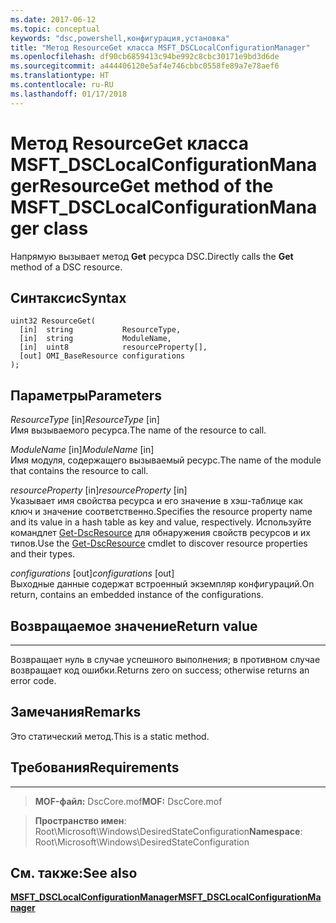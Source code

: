 ```yaml
---
ms.date: 2017-06-12
ms.topic: conceptual
keywords: "dsc,powershell,конфигурация,установка"
title: "Метод ResourceGet класса MSFT_DSCLocalConfigurationManager"
ms.openlocfilehash: df90cb6859413c94be992c8cbc30171e9bd3d6de
ms.sourcegitcommit: a444406120e5af4e746cbbc0558fe89a7e78aef6
ms.translationtype: HT
ms.contentlocale: ru-RU
ms.lasthandoff: 01/17/2018
---
```

# <a name="resourceget-method-of-the-msftdsclocalconfigurationmanager-class"></a><span data-ttu-id="ebd3b-103">Метод ResourceGet класса MSFT_DSCLocalConfigurationManager</span><span class="sxs-lookup"><span data-stu-id="ebd3b-103">ResourceGet method of the MSFT_DSCLocalConfigurationManager class</span></span>

<span data-ttu-id="ebd3b-104">Напрямую вызывает метод **Get** ресурса DSC.</span><span class="sxs-lookup"><span data-stu-id="ebd3b-104">Directly calls the **Get** method of a DSC resource.</span></span>

<a name="syntax"></a><span data-ttu-id="ebd3b-105">Синтаксис</span><span class="sxs-lookup"><span data-stu-id="ebd3b-105">Syntax</span></span>
------

```mof
uint32 ResourceGet(
  [in]  string           ResourceType,
  [in]  string           ModuleName,
  [in]  uint8            resourceProperty[],
  [out] OMI_BaseResource configurations
);
```

<a name="parameters"></a><span data-ttu-id="ebd3b-106">Параметры</span><span class="sxs-lookup"><span data-stu-id="ebd3b-106">Parameters</span></span>
----------

<span data-ttu-id="ebd3b-107">*ResourceType* \[in\]</span><span class="sxs-lookup"><span data-stu-id="ebd3b-107">*ResourceType* \[in\]</span></span>  
<span data-ttu-id="ebd3b-108">Имя вызываемого ресурса.</span><span class="sxs-lookup"><span data-stu-id="ebd3b-108">The name of the resource to call.</span></span>

<span data-ttu-id="ebd3b-109">*ModuleName* \[in\]</span><span class="sxs-lookup"><span data-stu-id="ebd3b-109">*ModuleName* \[in\]</span></span>  
<span data-ttu-id="ebd3b-110">Имя модуля, содержащего вызываемый ресурс.</span><span class="sxs-lookup"><span data-stu-id="ebd3b-110">The name of the module that contains the resource to call.</span></span>

<span data-ttu-id="ebd3b-111">*resourceProperty* \[in\]</span><span class="sxs-lookup"><span data-stu-id="ebd3b-111">*resourceProperty* \[in\]</span></span>  
<span data-ttu-id="ebd3b-112">Указывает имя свойства ресурса и его значение в хэш-таблице как ключ и значение соответственно.</span><span class="sxs-lookup"><span data-stu-id="ebd3b-112">Specifies the resource property name and its value in a hash table as key and value, respectively.</span></span> <span data-ttu-id="ebd3b-113">Используйте командлет [Get-DscResource](https://technet.microsoft.com/en-us/library/dn521625.aspx) для обнаружения свойств ресурсов и их типов.</span><span class="sxs-lookup"><span data-stu-id="ebd3b-113">Use the [Get-DscResource](https://technet.microsoft.com/en-us/library/dn521625.aspx) cmdlet to discover resource properties and their types.</span></span>

<span data-ttu-id="ebd3b-114">*configurations* \[out\]</span><span class="sxs-lookup"><span data-stu-id="ebd3b-114">*configurations* \[out\]</span></span>  
<span data-ttu-id="ebd3b-115">Выходные данные содержат встроенный экземпляр конфигураций.</span><span class="sxs-lookup"><span data-stu-id="ebd3b-115">On return, contains an embedded instance of the configurations.</span></span>

## <a name="return-value"></a><span data-ttu-id="ebd3b-116">Возвращаемое значение</span><span class="sxs-lookup"><span data-stu-id="ebd3b-116">Return value</span></span>
------------

<span data-ttu-id="ebd3b-117">Возвращает нуль в случае успешного выполнения; в противном случае возвращает код ошибки.</span><span class="sxs-lookup"><span data-stu-id="ebd3b-117">Returns zero on success; otherwise returns an error code.</span></span>

## <a name="remarks"></a><span data-ttu-id="ebd3b-118">Замечания</span><span class="sxs-lookup"><span data-stu-id="ebd3b-118">Remarks</span></span>

<span data-ttu-id="ebd3b-119">Это статический метод.</span><span class="sxs-lookup"><span data-stu-id="ebd3b-119">This is a static method.</span></span>

## <a name="requirements"></a><span data-ttu-id="ebd3b-120">Требования</span><span class="sxs-lookup"><span data-stu-id="ebd3b-120">Requirements</span></span>
------------
><span data-ttu-id="ebd3b-121">**MOF-файл:** DscCore.mof</span><span class="sxs-lookup"><span data-stu-id="ebd3b-121">**MOF:** DscCore.mof</span></span>

><span data-ttu-id="ebd3b-122">**Пространство имен**: Root\Microsoft\Windows\DesiredStateConfiguration</span><span class="sxs-lookup"><span data-stu-id="ebd3b-122">**Namespace**: Root\Microsoft\Windows\DesiredStateConfiguration</span></span>


## <a name="see-also"></a><span data-ttu-id="ebd3b-123">См. также:</span><span class="sxs-lookup"><span data-stu-id="ebd3b-123">See also</span></span>


[<span data-ttu-id="ebd3b-124">**MSFT_DSCLocalConfigurationManager**</span><span class="sxs-lookup"><span data-stu-id="ebd3b-124">**MSFT_DSCLocalConfigurationManager**</span></span>](msft-dsclocalconfigurationmanager.md)


 

 



